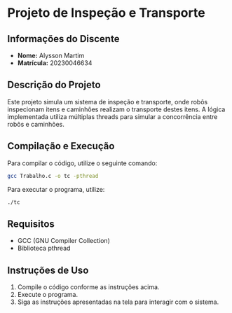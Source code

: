 
# Projeto de Inspeção e Transporte

## Informações do Discente
- **Nome:** Alysson Martim
- **Matrícula:** 20230046634

## Descrição do Projeto
Este projeto simula um sistema de inspeção e transporte, onde robôs inspecionam itens e caminhões realizam o transporte destes itens. A lógica implementada utiliza múltiplas threads para simular a concorrência entre robôs e caminhões.

## Compilação e Execução
Para compilar o código, utilize o seguinte comando:

```bash
gcc Trabalho.c -o tc -pthread
```

Para executar o programa, utilize:

```bash
./tc
```

## Requisitos
- GCC (GNU Compiler Collection)
- Biblioteca pthread

## Instruções de Uso
1. Compile o código conforme as instruções acima.
2. Execute o programa.
3. Siga as instruções apresentadas na tela para interagir com o sistema.
